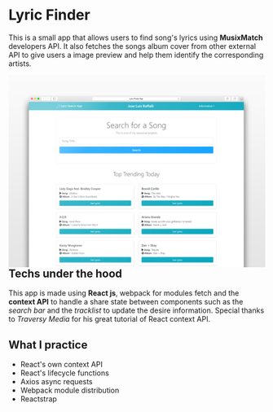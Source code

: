 # Lyric Finder

This is a small app that allows users to find song's lyrics using **MusixMatch** developers API. It also fetches the songs album cover from other external API to give users a image preview and help them identify the corresponding artists. 

<img src="/Screens/Safari Lyric Finder.jpg"
     alt="React Lyric Finder"
     style="float: left; margin-right: 10px;" />
     
## Techs under the hood 
This app is made using <strong>React js</strong>, webpack for modules fetch and the <strong>context API</strong> to handle a share state between components such as the *search bar* and the *tracklist* to update the desire information.
Special thanks to *Traversy Media* for his great tutorial of React context API. 

## What I practice 
- React's own context API
- React's lifecycle functions
- Axios async requests
- Webpack module distribution
- Reactstrap

